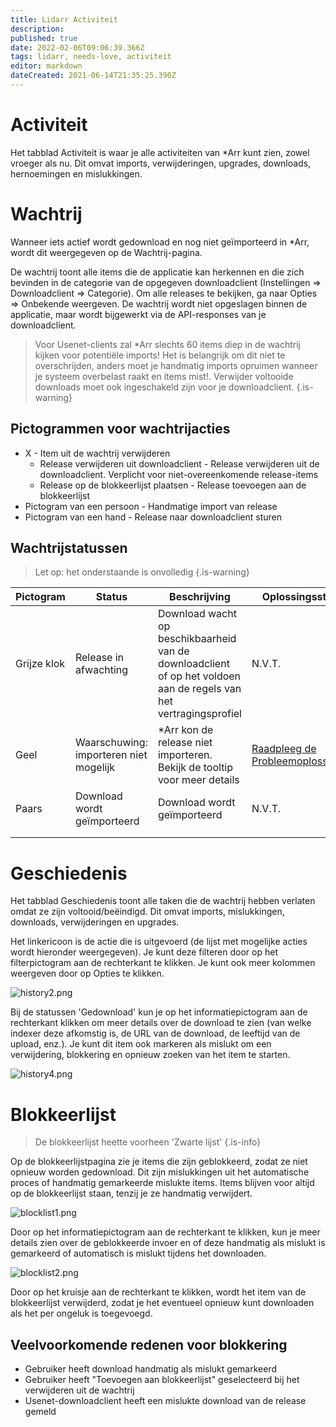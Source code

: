 ```yaml
---
title: Lidarr Activiteit
description: 
published: true
date: 2022-02-06T09:06:39.366Z
tags: lidarr, needs-love, activiteit
editor: markdown
dateCreated: 2021-06-14T21:35:25.390Z
---
```


# Activiteit

Het tabblad Activiteit is waar je alle activiteiten van \*Arr kunt zien, zowel vroeger als nu. Dit omvat imports, verwijderingen, upgrades, downloads, hernoemingen en mislukkingen.

# Wachtrij

Wanneer iets actief wordt gedownload en nog niet geïmporteerd in \*Arr, wordt dit weergegeven op de Wachtrij-pagina.

De wachtrij toont alle items die de applicatie kan herkennen en die zich bevinden in de categorie van de opgegeven downloadclient (Instellingen => Downloadclient => Categorie). Om alle releases te bekijken, ga naar Opties => Onbekende weergeven. De wachtrij wordt niet opgeslagen binnen de applicatie, maar wordt bijgewerkt via de API-responses van je downloadclient.

> Voor Usenet-clients zal \*Arr slechts 60 items diep in de wachtrij kijken voor potentiële imports! Het is belangrijk om dit niet te overschrijden, anders moet je handmatig imports opruimen wanneer je systeem overbelast raakt en items mist!.
> Verwijder voltooide downloads moet ook ingeschakeld zijn voor je downloadclient. {.is-warning}

## Pictogrammen voor wachtrijacties

- X - Item uit de wachtrij verwijderen
  - Release verwijderen uit downloadclient - Release verwijderen uit de downloadclient. Verplicht voor niet-overeenkomende release-items
  - Release op de blokkeerlijst plaatsen - Release toevoegen aan de blokkeerlijst
- Pictogram van een persoon - Handmatige import van release
- Pictogram van een hand - Release naar downloadclient sturen

## Wachtrijstatussen

> Let op: het onderstaande is onvolledig {.is-warning}

| Pictogram       | Status                   | Beschrijving                                                                                     | Oplossingsstappen                                         |
| ---------- | ------------------------ | ----------------------------------------------------------------------------------------------- | -------------------------------------------------------- |
| Grijze klok | Release in afwachting          | Download wacht op beschikbaarheid van de downloadclient of op het voldoen aan de regels van het vertragingsprofiel | N.V.T.                                                      |
| Geel     | Waarschuwing: importeren niet mogelijk | \*Arr kon de release niet importeren. Bekijk de tooltip voor meer details                    | [Raadpleeg de Probleemoplossingsgids](/lidarr/troubleshooting) |
| Paars     | Download wordt geïmporteerd       | Download wordt geïmporteerd                                                                           | N.V.T.                                                      |
|            |                          |                                                                                                 |                                                          |
|            |                          |                                                                                                 |                                                          |

# Geschiedenis

Het tabblad Geschiedenis toont alle taken die de wachtrij hebben verlaten omdat ze zijn voltooid/beëindigd. Dit omvat imports, mislukkingen, downloads, verwijderingen en upgrades.

Het linkericoon is de actie die is uitgevoerd (de lijst met mogelijke acties wordt hieronder weergegeven). Je kunt deze filteren door op het filterpictogram aan de rechterkant te klikken. Je kunt ook meer kolommen weergeven door op Opties te klikken.

![history2.png](/assets/lidarr/history2.png)

Bij de statussen 'Gedownload' kun je op het informatiepictogram aan de rechterkant klikken om meer details over de download te zien (van welke indexer deze afkomstig is, de URL van de download, de leeftijd van de upload, enz.). Je kunt dit item ook markeren als mislukt om een verwijdering, blokkering en opnieuw zoeken van het item te starten.

![history4.png](/assets/lidarr/history4.png)

# Blokkeerlijst

> De blokkeerlijst heette voorheen 'Zwarte lijst' {.is-info}

Op de blokkeerlijstpagina zie je items die zijn geblokkeerd, zodat ze niet opnieuw worden gedownload. Dit zijn mislukkingen uit het automatische proces of handmatig gemarkeerde mislukte items. Items blijven voor altijd op de blokkeerlijst staan, tenzij je ze handmatig verwijdert.

![blocklist1.png](/assets/lidarr/blocklist1.png)

Door op het informatiepictogram aan de rechterkant te klikken, kun je meer details zien over de geblokkeerde invoer en of deze handmatig als mislukt is gemarkeerd of automatisch is mislukt tijdens het downloaden.

![blocklist2.png](/assets/lidarr/blocklist2.png)

Door op het kruisje aan de rechterkant te klikken, wordt het item van de blokkeerlijst verwijderd, zodat je het eventueel opnieuw kunt downloaden als het per ongeluk is toegevoegd.

## Veelvoorkomende redenen voor blokkering

- Gebruiker heeft download handmatig als mislukt gemarkeerd
- Gebruiker heeft "Toevoegen aan blokkeerlijst" geselecteerd bij het verwijderen uit de wachtrij
- Usenet-downloadclient heeft een mislukte download van de release gemeld